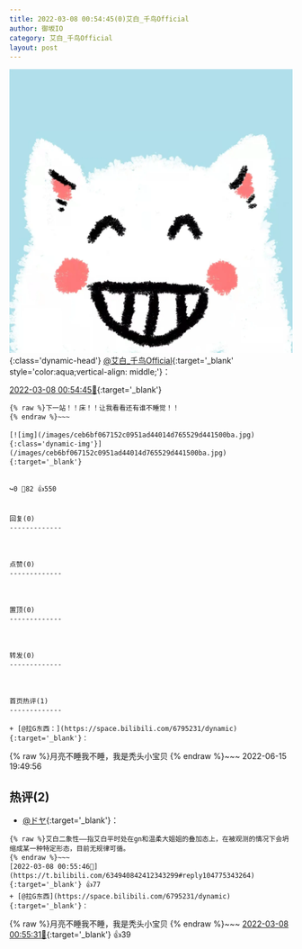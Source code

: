 ```yaml
---
title: 2022-03-08 00:54:45(0)艾白_千鸟Official
author: 御坂IO
category: 艾白_千鸟Official
layout: post
---
```


![img](/images/9ae8b9445fd0665cc014d9080156a45271be73c6.jpg){:class='dynamic-head'}
[@艾白_千鸟Official](https://space.bilibili.com/334537711/dynamic){:target='_blank' style='color:aqua;vertical-align: middle;'}：

[2022-03-08 00:54:45🔗](https://t.bilibili.com/634940842412343299){:target='_blank'}

~~~
{% raw %}下一站！！床！！让我看看还有谁不睡觉！！
{% endraw %}~~~

[![img](/images/ceb6bf067152c0951ad44014d765529d441500ba.jpg){:class='dynamic-img'}](/images/ceb6bf067152c0951ad44014d765529d441500ba.jpg){:target='_blank'}


↪️0 💬82 👍550


回复(0)
-------------



点赞(0)
-------------



置顶(0)
-------------



转发(0)
-------------



首页热评(1)
-------------

+ [@拉G东西：](https://space.bilibili.com/6795231/dynamic){:target='_blank'}：
~~~
{% raw %}月亮不睡我不睡，我是秃头小宝贝
{% endraw %}~~~
2022-06-15 19:49:56


热评(2)
-------------

+ [@ドヤ](https://space.bilibili.com/85226031/dynamic){:target='_blank'}：
~~~
{% raw %}艾白二象性——指艾白平时处在gn和温柔大姐姐的叠加态上，在被观测的情况下会坍缩成某一种特定形态，目前无规律可循。
{% endraw %}~~~
[2022-03-08 00:55:46🔗](https://t.bilibili.com/634940842412343299#reply104775343264){:target='_blank'} 👍77
+ [@拉G东西](https://space.bilibili.com/6795231/dynamic){:target='_blank'}：
~~~
{% raw %}月亮不睡我不睡，我是秃头小宝贝
{% endraw %}~~~
[2022-03-08 00:55:31🔗](https://t.bilibili.com/634940842412343299#reply104775277280){:target='_blank'} 👍39


